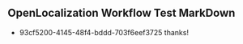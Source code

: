 ## OpenLocalization Workflow Test MarkDown
* 93cf5200-4145-48f4-bddd-703f6eef3725 thanks!

<!--HONumber=Aug16_HO1-->


